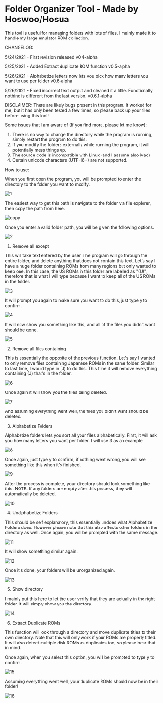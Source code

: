# Folder Organizer Tool - Made by Hoswoo/Hosua
This tool is useful for managing folders with lots of files. I mainly made it to handle my large emulator ROM collection.

CHANGELOG:

5/24/2021 - First revision released v0.4-alpha

5/25/2021 - Added Extract duplicate ROM function v0.5-alpha

5/26/2021 - Alphabetize letters now lets you pick how many letters you want to use per folder v0.6-alpha

5/26/2021 - Fixed incorrect text output and cleaned it a little. Functionally nothing is different from the last version. v0.6.1-alpha

DISCLAIMER: 
There are likely bugs present in this program. It worked for me, but it has only been tested a few times, so please back up your files before using this tool!


Some issues that I am aware of (If you find more, please let me know):
1) There is no way to change the directory while the program is running, simply restart the program to do this.
2) If you modify the folders externally while running the program, it will potentially mess things up.
3) The source code is incompatible with Linux (and I assume also Mac)
4) Certain unicode characters (UTF-16+) are not supported. 


How to use:

When you first open the program, you will be prompted to enter the directory to the folder you want to modify.

![1](https://user-images.githubusercontent.com/22788738/119487284-2eb63780-bd27-11eb-84b0-4b78078a5261.png)

The easiest way to get this path is navigate to the folder via file explorer, then copy the path from here.

![copy](https://user-images.githubusercontent.com/22788738/119487089-f7478b00-bd26-11eb-9a68-d7cb82cfac13.png)

Once you enter a valid folder path, you will be given the following options.

![2](https://user-images.githubusercontent.com/22788738/119545166-81601580-bd60-11eb-91bb-7f960d32ce23.png)

1) Remove all except

This will take text entered by the user. The program will go through the entire folder, and delete anything that does not contain this text.
Let's say I have a huge folder containing ROMs from many regions but only wanted to keep one.
In this case, the US ROMs in this folder are labelled as "(U)", therefore that is what I will type because I want to keep all of the US ROMs in the folder.

![3](https://user-images.githubusercontent.com/22788738/119488615-c5372880-bd28-11eb-8845-44ed17fc8960.png)

It will prompt you again to make sure you want to do this, just type y to confirm.

![4](https://user-images.githubusercontent.com/22788738/119488950-1e06c100-bd29-11eb-9f05-a9a81f71af32.png)

It will now show you something like this, and all of the files you didn't want should be gone.

![5](https://user-images.githubusercontent.com/22788738/119489045-3e368000-bd29-11eb-8865-5b369938390a.png)

2) Remove all files containing

This is essentially the opposite of the previous function.
Let's say I wanted to only remove files containing Japanese ROMs in the same folder.
Similar to last time, I would type in (J) to do this. This time it will remove everything containing (J) that's in the folder.

![6](https://user-images.githubusercontent.com/22788738/119489610-d9c7f080-bd29-11eb-862f-fd7500f27f04.png)

Once again it will show you the files being deleted.

![7](https://user-images.githubusercontent.com/22788738/119489771-0aa82580-bd2a-11eb-8012-5e999e6dbc29.png)

And assuming everything went well, the files you didn't want should be deleted.

3) Alphabetize Folders

Alphabetize folders lets you sort all your files alphabetically.
First, it will ask you how many letters you want per folder. I will use 3 as an example.


![8](https://user-images.githubusercontent.com/22788738/119653276-2298ab80-bdf5-11eb-802c-a5d0cf294c17.png)

Once again, just type y to confirm, if nothing went wrong, you will see something like this when it's finished.

![9](https://user-images.githubusercontent.com/22788738/119677940-22a4a580-be0d-11eb-9d46-0172ee00da61.png)

After the process is complete, your directory should look something like this.
NOTE: If any folders are empty after this process, they will automatically be deleted.

![10](https://user-images.githubusercontent.com/22788738/119654243-3abcfa80-bdf6-11eb-9306-045ab1f2ec5a.png)

4) Unalphabetize Folders

This should be self explanatory, this essentially undoes what Alphabetize Folders does. 
However please note that this also affects other folders in the directory as well.
Once again, you will be prompted with the same message.

![11](https://user-images.githubusercontent.com/22788738/119490733-2a8c1900-bd2b-11eb-9332-9464c7ee8bfc.png)

It will show something similar again.

![12](https://user-images.githubusercontent.com/22788738/119490872-514a4f80-bd2b-11eb-8bad-5e1e30c968a5.png)

Once it's done, your folders will be unorganized again.

![13](https://user-images.githubusercontent.com/22788738/119491000-750d9580-bd2b-11eb-8b5f-e25753ff23ab.png)

5) Show directory

I mainly put this here to let the user verify that they are actually in the right folder.
It will simply show you the directory.

![14](https://user-images.githubusercontent.com/22788738/119491210-aab27e80-bd2b-11eb-82bc-147c86e2e607.png)

6) Extract Duplicate ROMs 

This function will look through a directory and move duplicate titles to their own directory. 
Note that this will only work if your ROMs are properly titled. It will also detect multiple disk ROMs as duplicates too, so please bear that in mind.

Once again, when you select this option, you will be prompted to type y to confirm.

![15](https://user-images.githubusercontent.com/22788738/119540937-01d04780-bd5c-11eb-8b44-4f118df13dc3.png)

Assuming everything went well, your duplicate ROMs should now be in their folder!

![16](https://user-images.githubusercontent.com/22788738/119541818-d7cb5500-bd5c-11eb-8161-c4215abfadc7.png)
















